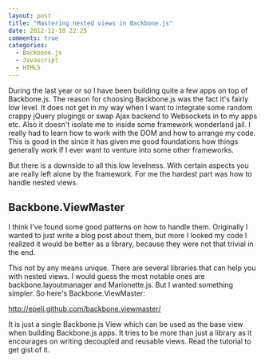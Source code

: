 ```yaml
---
layout: post
title: "Mastering nested views in Backbone.js"
date: 2012-12-10 22:25
comments: true
categories:
  - Backbone.js
  - Javascript
  - HTML5
---
```


During the last year or so I have been building quite a few apps on top of
Backbone.js. The reason for choosing Backbone.js was the fact it's fairly low
level. It does not get in my way when I want to integrate some random crappy
jQuery plugings or swap Ajax backend to Websockets in to my apps etc. Also it
doesn't isolate me to inside some framework wonderland jail. I really had to
learn how to work with the DOM and how to arrange my code. This is good in the
since it has given me good foundations how things generally work if I ever want
to venture into some other frameworks.

But there is a downside to all this low levelness. With certain aspects you are
really left alone by the framework. For me the hardest part was how to handle
nested views.

<!-- more -->

## Backbone.ViewMaster

I think I've found some good patterns on how to handle them. Originally I
wanted to just write a blog post about them, but more I looked my code I
realized it would be better as a library, because they were not that trivial in
the end.

This not by any means unique. There are several libraries that can help you
with nested views. I would guess the most notable ones are
backbone.layoutmanager and Marionette.js. But I wanted something simpler. So
here's Backbone.ViewMaster:

<http://epeli.github.com/backbone.viewmaster/>

It is just a single Backbone.js View which can be used as the base view when
building Backbone.js apps. It tries to be more than just a library as it
encourages on writing decoupled and reusable views. Read the tutorial to get
gist of it.


